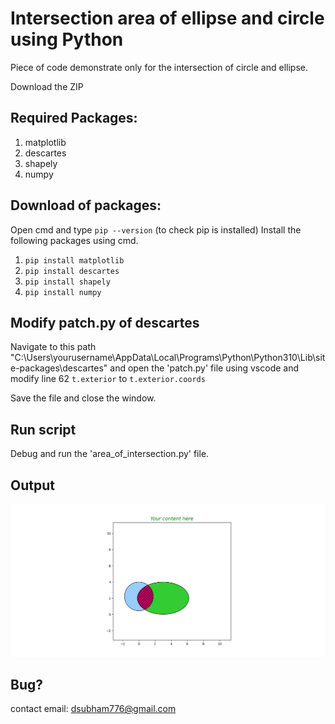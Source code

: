 # Intersection area of ellipse and circle using Python
Piece of code demonstrate only for the intersection of circle and ellipse.

Download the ZIP

## Required Packages:
1. matplotlib
2. descartes
3. shapely
4. numpy

## Download of packages:
Open cmd and type ```pip --version``` (to check pip is installed)
Install the following packages using cmd.
1. ```pip install matplotlib```
2. ```pip install descartes```
3. ```pip install shapely```
4. ```pip install numpy```

## Modify patch.py of descartes
Navigate to this path "C:\Users\yourusername\AppData\Local\Programs\Python\Python310\Lib\site-packages\descartes"
and open the 'patch.py' file using vscode and modify line 62 ```t.exterior``` to ```t.exterior.coords```

Save the file and close the window.

## Run script
Debug and run the 'area_of_intersection.py' file.

## Output
<img src = "img.png">

## Bug? 
contact email: dsubham776@gmail.com
